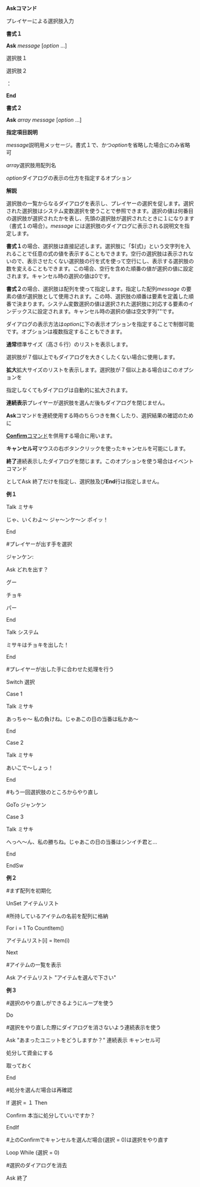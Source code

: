 **Askコマンド**

プレイヤーによる選択肢入力

**書式１**

**Ask** *message* [*option* …]

選択肢１

選択肢２

：

**End**

**書式２**

**Ask** *array message* [*option* …]

**指定項目説明**

*message*説明用メッセージ。書式１で、かつ*option*を省略した場合にのみ省略可

*array*選択肢用配列名

*option*ダイアログの表示の仕方を指定するオプション

**解説**

選択肢の一覧からなるダイアログを表示し、プレイヤーの選択を促します。選択された選択肢はシステム変数選択を使うことで参照できます。選択の値は何番目の選択肢が選択されたかを表し、先頭の選択肢が選択されたときに１になります（書式１の場合）。*message* には選択肢のダイアログに表示される説明文を指定します。

**書式１**の場合、選択肢は直接記述します。選択肢に「$(式)」という文字列を入れることで任意の式の値を表示することもできます。空行の選択肢は表示されないので、表示させたくない選択肢の行を式を使って空行にし、表示する選択肢の数を変えることもできます。この場合、空行を含めた順番の値が選択の値に設定されます。キャンセル時の選択の値は0です。

**書式２**の場合、選択肢は配列を使って指定します。指定した配列*message* の要素の値が選択肢として使用されます。この時、選択肢の順番は要素を定義した順番で決まります。システム変数選択の値は選択された選択肢に対応する要素のインデックスに設定されます。キャンセル時の選択の値は空文字列""です。

ダイアログの表示方法は*option*に下の表示オプションを指定することで制御可能です。オプションは複数指定することもできます。

**通常**標準サイズ（高さ６行）のリストを表示します。

選択肢が７個以上でもダイアログを大きくしたくない場合に使用します。

**拡大**拡大サイズのリストを表示します。選択肢が７個以上ある場合はこのオプションを

指定しなくてもダイアログは自動的に拡大されます。

**連続表示**プレイヤーが選択肢を選んだ後もダイアログを閉じません。

**Ask**コマンドを連続使用する時のちらつきを無くしたり、選択結果の確認のために

[**Confirm**コマンド](Confirmコマンド)を併用する場合に用います。

**キャンセル可**マウスの右ボタンクリックを使ったキャンセルを可能にします。

**終了**連続表示したダイアログを閉じます。このオプションを使う場合はイベントコマンド

としてAsk 終了だけを指定し、選択肢及び**End**行は指定しません。

**例１**

Talk ミサキ

じゃ、いくわよ～ ジャ～ンケ～ン ポイッ！

End

#プレイヤーが出す手を選択

ジャンケン:

Ask どれを出す？

グー

チョキ

パー

End

Talk システム

ミサキはチョキを出した！

End

#プレイヤーが出した手に合わせた処理を行う

Switch 選択

Case 1

Talk ミサキ

あっちゃ～ 私の負けね。じゃあこの日の当番は私かあ～

End

Case 2

Talk ミサキ

あいこで～しょっ！

End

#もう一回選択肢のところからやり直し

GoTo ジャンケン

Case 3

Talk ミサキ

へっへ～ん、私の勝ちね。じゃあこの日の当番はシンイチ君と…

End

EndSw

**例２**

#まず配列を初期化

UnSet アイテムリスト

#所持しているアイテムの名前を配列に格納

For i = 1 To CountItem()

アイテムリスト[i] = Item(i)

Next

#アイテムの一覧を表示

Ask アイテムリスト "アイテムを選んで下さい"

**例３**

#選択のやり直しができるようにループを使う

Do

#選択をやり直した際にダイアログを消さないよう連続表示を使う

Ask "あまったユニットをどうしますか？" 連続表示 キャンセル可

処分して資金にする

取っておく

End



#処分を選んだ場合は再確認

If 選択 = １ Then

Confirm 本当に処分していいですか？

EndIf



#上のConfirmでキャンセルを選んだ場合(選択 = 0)は選択をやり直す

Loop While (選択 = 0)

#選択のダイアログを消去

Ask 終了
